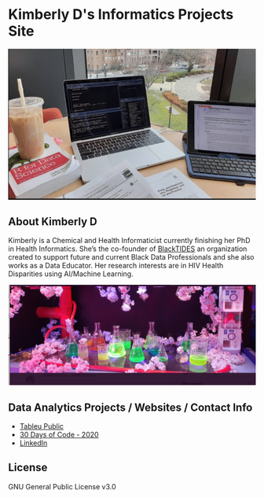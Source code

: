 # Kimberly D's Informatics Projects Site

![](https://github.com/Kimist99/kimberlyd.github.io/blob/master/assets/img/healthDataSciAtGWFeb2020.jpg?raw=true)

## About Kimberly D 

Kimberly is a Chemical and Health Informaticist currently finishing her PhD in Health Informatics. She’s the co-founder of [BlackTIDES](https://blacktidesdata.com/) an organization created to support future and current Black Data Professionals and she also works as a Data Educator. Her research interests are in HIV Health Disparities using AI/Machine Learning.


![](https://github.com/Kimist99/kimberlyd.github.io/blob/master/assets/img/chemInfopic.jpeg?raw=true)

## Data Analytics Projects / Websites / Contact Info

- [Tableu Public](https://public.tableau.com/app/profile/kimberly.d6305)
- [30 Days of Code - 2020](https://github.com/Kimist99/DataKimist_30_Days_Of_Code)
- [LinkedIn](https://www.linkedin.com/in/kimberly-d-b0570737/)

## License

GNU General Public License v3.0
